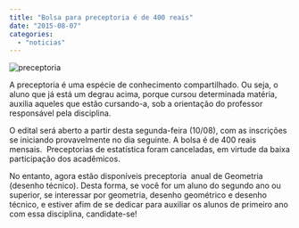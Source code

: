 ```yaml
---
title: "Bolsa para preceptoria é de 400 reais"
date: "2015-08-07"
categories: 
  - "noticias"
---
```


![preceptoria](/img/antigo/2015/08/preceptoria.jpg)

A preceptoria é uma espécie de conhecimento compartilhado. Ou seja, o aluno que já está um degrau acima, porque cursou determinada matéria, auxilia aqueles que estão cursando-a, sob a orientação do professor responsável pela disciplina.

O edital será aberto a partir desta segunda-feira (10/08), com as inscrições se iniciando provavelmente no dia seguinte. A bolsa é de 400 reais mensais.  Preceptorias de estatística foram canceladas, em virtude da baixa participação dos acadêmicos.

No entanto, agora estão disponíveis preceptoria  anual de Geometria (desenho técnico). Desta forma, se você for um aluno do segundo ano ou superior, se interessar por geometria, desenho geométrico e desenho técnico, e estiver afim de se dedicar para auxiliar os alunos de primeiro ano com essa disciplina, candidate-se!
